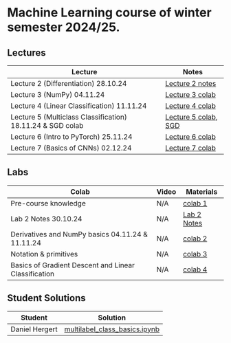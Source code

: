 # Machine Learning course of winter semester 2024/25.

## Lectures
Lecture | Notes |
| ----- |  ----- |
| Lecture 2 (Differentiation) 28.10.24 | [Lecture 2 notes] |
| Lecture 3 (NumPy) 04.11.24 | [Lecture 3 colab] |
| Lecture 4 (Linear Classification) 11.11.24 | [Lecture 4 colab] |
| Lecture 5 (Multiclass Classification) 18.11.24 & SGD colab | [Lecture 5 colab], [SGD] |
| Lecture 6 (Intro to PyTorch) 25.11.24 | [Lecture 6 colab] |
| Lecture 7 (Basics of CNNs) 02.12.24 | [Lecture 7 colab] |

## Labs
Colab | Video | Materials | 
| ----- | ------ | ----- |
| Pre-course knowledge | N/A | [colab 1] |
| Lab 2 Notes 30.10.24 | N/A | [Lab 2 Notes] |
| Derivatives and NumPy basics 04.11.24 & 11.11.24 | N/A | [colab 2] |
| Notation & primitives | N/A | [colab 3] |
| Basics of Gradient Descent and Linear Classification | N/A | [colab 4] |

## Student Solutions 
Student | Solution |
| ----- | ------ |
| Daniel Hergert | [multilabel_class_basics.ipynb](https://github.com/osinenkop/edu2024-ml/blob/main/exercises/student-solutions/multilabel_class_basics.ipynb) |

[colab 1]: https://colab.research.google.com/drive/1uWDBCxhqb_C03k5CpgQ_JB9tov3UCmmu
[Lecture 2 notes]: https://drive.google.com/file/d/1H1SrB0Za8cqyUGnc-VQ5PcNqodT4xkoF/view?usp=sharing
[Lab 2 Notes]: https://drive.google.com/file/d/1w2UNnP0vJvqfXkZo4prESc69kCCo_Lic/view?usp=sharing
[Lecture 3 colab]: https://colab.research.google.com/drive/1wpffZTpKV4yfVRajEuIaxHYlaD-9Dcn2#scrollTo=nG4b2__chiTV
[Lecture 4 colab]: https://colab.research.google.com/drive/1OYsLgWEFOZ17njtX6ILxS4fxFtOmDJhQ?usp=sharing
[colab 2]: https://colab.research.google.com/drive/11pQ-tfj6YNZdB41vxkbyD0UrIQAS24SW?usp=sharing
[Lecture 5 colab]: https://colab.research.google.com/drive/1fXDv5N--J8uwomXJRcaSr2KUk95lIrbr?usp=sharing
[SGD]: https://colab.research.google.com/drive/1Jkh434DiIilvfNc6QxeBTdzdnzdlODFZ
[Lecture 6 colab]: https://colab.research.google.com/drive/1_Cj1PsC0UIqztNRisCCwclqSpjOwJNjG?usp=sharing
[Lecture 7 colab]: https://colab.research.google.com/drive/1LfyYdKX9rlSAxmZIzH0Z_jZf_-VzwrpH
[colab 3]: https://colab.research.google.com/drive/1lQecP0HAwYWORQz9aj008YTs0B8WtDgs?usp=sharing
[colab 4]: https://colab.research.google.com/drive/17JDbyiZuPvmRQn6Edz0BH0NxYAMrVTM0?usp=sharing
